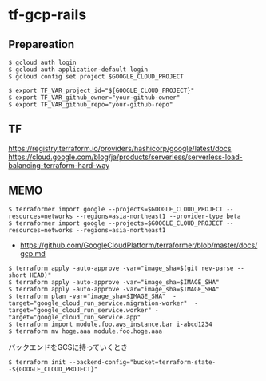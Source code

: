 # tf-gcp-rails

## Prepareation
```
$ gcloud auth login
$ gcloud auth application-default login
$ gcloud config set project $GOOGLE_CLOUD_PROJECT
```

```
$ export TF_VAR_project_id="${GOOGLE_CLOUD_PROJECT}"
$ export TF_VAR_github_owner="your-github-owner"
$ export TF_VAR_github_repo="your-github-repo"
```

## TF
https://registry.terraform.io/providers/hashicorp/google/latest/docs
https://cloud.google.com/blog/ja/products/serverless/serverless-load-balancing-terraform-hard-way

## MEMO
```
$ terraformer import google --projects=$GOOGLE_CLOUD_PROJECT --resources=networks --regions=asia-northeast1 --provider-type beta
$ terraformer import google --projects=$GOOGLE_CLOUD_PROJECT --resources=networks --regions=asia-northeast1
```

- https://github.com/GoogleCloudPlatform/terraformer/blob/master/docs/gcp.md

```
$ terraform apply -auto-approve -var="image_sha=$(git rev-parse --short HEAD)"
$ terraform apply -auto-approve -var="image_sha=$IMAGE_SHA"
$ terraform apply -auto-approve -var="image_sha=$IMAGE_SHA"
$ terraform plan -var="image_sha=$IMAGE_SHA"  -target="google_cloud_run_service.migration-worker"  -target="google_cloud_run_service.worker" -target="google_cloud_run_service.app"
$ terraform import module.foo.aws_instance.bar i-abcd1234
$ terraform mv hoge.aaa module.foo.hoge.aaa
```

バックエンドをGCSに持っていくとき
```
$ terraform init --backend-config="bucket=terraform-state--${GOOGLE_CLOUD_PROJECT}"
```
